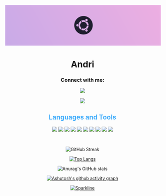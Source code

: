 <img src="/ubuntu-magenta-pink-1.png">
<h1 align="center">Andri</h1>





<h3 align="center">Connect with me:</h3>
<div align="center">
  <a href="https://fb.com/andri" target="blank"><img src = "https://img.shields.io/badge/facebook-000000?style=for-the-badge&logo=facebook&logoColor=58CCED" ></a>
  
  <a href="https://instagram.com/andri.jva" target="blank"><img src = "https://img.shields.io/badge/instagram-000000?style=for-the-badge&logo=instagram&logoColor=58CCED" ></a>
  

<h2 style="color: #44AEFB" align="center" >Languages and Tools</h2>
<div align="center">

<img src = "https://img.shields.io/badge/html5-000000?style=for-the-badge&logo=html5&logoColor=E24C27" >
<img src = "https://img.shields.io/badge/css3-000000?style=for-the-badge&logo=css3&logoColor=58CCED" >
<img src = "https://img.shields.io/badge/javascript-000000?style=for-the-badge&logo=javascript&logoColor=F0E15A" >
<img src = "https://img.shields.io/badge/Bootstrap-000000?style=for-the-badge&logo=Bootstrap&logoColor=C6538C" >
<img src = "https://img.shields.io/badge/c++-000000?style=for-the-badge&logo=c%2B%2B&&logoColor=1876D3" >
<img src = "https://img.shields.io/badge/Figma-000000?style=for-the-badge&logo=Figma&logoColor=C6538C" >
<img src = "https://img.shields.io/badge/git-000000?style=for-the-badge&logo=git&logoColor=F04539" >
<img src = "https://img.shields.io/badge/php-000000?style=for-the-badge&logo=php&logoColor=608DD8" >
<img src = "https://img.shields.io/badge/Node.js-000000?style=for-the-badge&logo=Node.js&logoColor=37BAAD" >
<img src = "https://img.shields.io/badge/linux-000000?style=for-the-badge&logo=linux&logoColor=F0E15A" >


  
      
  </a>
  </a>
</div>
<div>
<p>&nbsp;<img align="center" width="300" src="![Programming Gym's GitHub Stats](https://github-readme-stats.vercel.app/api?username=andri-io&hide=stars&count_private=true&show_icons=true&theme=algolia&border_radius=20&&bg_color=0D1016)" alt="" /></p>
<div class="stats" align="center">
  


![GitHub Streak](https://streak-stats.demolab.com?user=andri-io&count_private=true&theme=tokyonight&border_radius=20&bg_color=0D1016)  
  
  
[![Top Langs](https://github-readme-stats.vercel.app/api/top-langs/?username=anuraghazra&layout=compact&theme=tokyonight&border_radius=20&bg_color=0D1016)](https://github.com/anuraghazra/github-readme-stats)

![Anurag's GitHub stats](https://github-readme-stats.vercel.app/api?username=andri-io&show_icons=true&border_radius=20&bg_color=0D1016&theme=tokyonight)


[![Ashutosh's github activity graph](https://github-readme-activity-graph.cyclic.app/graph?username=andri-io&theme=react-dark)](https://github.com/andri-io/github-readme-activity-graph)

[![Sparkline](https://stars.medv.io/Naereen/badges.svg)](https://stars.medv.io/Naereen/badges)
 </div>

  

